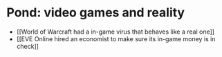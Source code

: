 # Pond: video games and reality

- [[World of Warcraft had a in-game virus that behaves like a real one]]
- [[EVE Online hired an economist to make sure its in-game money is in check]]